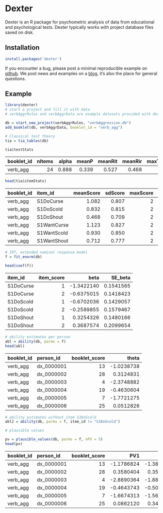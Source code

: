 <!-- README.md is generated from README.Rmd. Please edit that file -->

Dexter
======

Dexter is an R package for psychometric analysis of data from
educational and psychological tests. Dexter typically works with project
database files saved on disk.

Installation
------------

``` r
install.packages('dexter')
```

If you encounter a bug, please post a minimal reproducible example on
[github](https://github.com/jessekps/dexter/issues). We post news and
examples on a [blog](https://dexterities.netlify.app), it’s also the
place for general questions.

Example
-------

``` r
library(dexter)
# start a project and fill it with data
# verbAggrRules and verbAggrData are example datasets provided with dexter

db = start_new_project(verbAggrRules, "verbAggression.db")
add_booklet(db, verbAggrData, booklet_id = "verb_agg")

# Classical test theory
tia = tia_tables(db)

tia$testStats
```

| booklet\_id |  nItems|  alpha|  meanP|  meanRit|  meanRir|  maxTestScore|    N|
|:------------|-------:|------:|------:|--------:|--------:|-------------:|----:|
| verb\_agg   |      24|  0.888|  0.339|    0.527|    0.468|            48|  316|

``` r
head(tia$itemStats)
```

| booklet\_id | item\_id    |  meanScore|  sdScore|  maxScore|  pvalue|    rit|    rir|    n|
|:------------|:------------|----------:|--------:|---------:|-------:|------:|------:|----:|
| verb\_agg   | S1DoCurse   |      1.082|    0.807|         2|   0.541|  0.582|  0.519|  316|
| verb\_agg   | S1DoScold   |      0.832|    0.815|         2|   0.416|  0.651|  0.596|  316|
| verb\_agg   | S1DoShout   |      0.468|    0.709|         2|   0.234|  0.520|  0.460|  316|
| verb\_agg   | S1WantCurse |      1.123|    0.827|         2|   0.562|  0.537|  0.468|  316|
| verb\_agg   | S1WantScold |      0.930|    0.850|         2|   0.465|  0.593|  0.528|  316|
| verb\_agg   | S1WantShout |      0.712|    0.777|         2|   0.356|  0.529|  0.464|  316|

``` r
# IRT, extended nominal response model
f = fit_enorm(db)

head(coef(f))
```

| item\_id  |  item\_score|        beta|   SE\_beta|
|:----------|------------:|-----------:|----------:|
| S1DoCurse |            1|  -1.3422140|  0.1541565|
| S1DoCurse |            2|  -0.6375015|  0.1418423|
| S1DoScold |            1|  -0.6702036|  0.1429057|
| S1DoScold |            2|  -0.2589855|  0.1579467|
| S1DoShout |            1|   0.3254326|  0.1480166|
| S1DoShout |            2|   0.3687574|  0.2099654|

``` r
# ability estimates per person
abl = ability(db, parms = f)
head(abl)
```

| booklet\_id | person\_id  |  booklet\_score|       theta|
|:------------|:------------|---------------:|-----------:|
| verb\_agg   | dx\_0000001 |              13|  -1.0238738|
| verb\_agg   | dx\_0000002 |              28|   0.3124831|
| verb\_agg   | dx\_0000003 |               4|  -2.3748882|
| verb\_agg   | dx\_0000004 |              19|  -0.4630604|
| verb\_agg   | dx\_0000005 |               7|  -1.7721275|
| verb\_agg   | dx\_0000006 |              25|   0.0512826|

``` r
# ability estimates without item S1DoScold
abl2 = ability(db, parms = f, item_id != "S1DoScold")

# plausible values

pv = plausible_values(db, parms = f, nPV = 5)
head(pv)
```

| booklet\_id | person\_id  |  booklet\_score|         PV1|         PV2|         PV3|         PV4|         PV5|
|:------------|:------------|---------------:|-----------:|-----------:|-----------:|-----------:|-----------:|
| verb\_agg   | dx\_0000001 |              13|  -1.1786824|  -1.3833165|  -1.0008358|  -0.9959936|  -0.8437848|
| verb\_agg   | dx\_0000002 |              28|   0.3580404|   0.3585479|   0.1231038|   0.4052475|  -0.7093408|
| verb\_agg   | dx\_0000003 |               4|  -2.8890364|  -1.8880712|  -2.7836238|  -2.1644630|  -2.1182144|
| verb\_agg   | dx\_0000004 |              19|  -0.4643743|  -0.5013221|  -0.4507560|  -0.4164355|  -1.0307969|
| verb\_agg   | dx\_0000005 |               7|  -1.6674313|  -1.5603326|  -1.6937758|  -1.2779853|  -1.6300234|
| verb\_agg   | dx\_0000006 |              25|   0.0862120|   0.3463346|  -0.2961962|  -0.3580133|   0.0350544|
